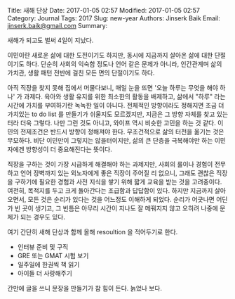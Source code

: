 Title: 새해 단상
Date: 2017-01-05 02:57
Modified: 2017-01-05 02:57
Category: Journal
Tags: 2017
Slug: new-year
Authors: Jinserk Baik
Email:  jinserk.baik@gmail.com
Summary: 

새해가 되고도 벌써 4일이 지났다.

이민이란 새로운 삶에 대한 도전이기도 하지만, 동시에 지금까지 살아온 삶에 대한 단절이기도 하다.
단순히 사회의 익숙함 정도나 언어 같은 문제가 아니라, 인간관계며 삶의 가치관, 생활 패턴 전반에
걸친 모든 면의 단절이기도 하다. 

아직 직장을 찾지 못해 집에서 머물다보니, 매일 눈을 뜨면 '오늘 하루는 무엇을 해야 하나' 가 
과제다. 육아와 생활 유지를 위한 최소한의 활동을 배제하고, 삶에서 "하루" 라는 시간에 가치를
부여하기란 녹녹한 일이 아니다. 전체적인 방향이라도 정해지면 조금 더 가치있는 to do list 를 
만들기가 쉬울지도 모르겠지만, 지금은 그 방향 자체를 찾고 있는 터라 더욱 그렇다. 나만 그런 것도
아니고, 와이프 역시 비슷한 고민을 하는 것 같다. 이민의 전제조건은 반드시 방향이 정해져야 한다.
무조건적으로 삶의 터전을 옮기는 것은 무모하다. 비단 이민만이 그렇지는 않을터이지만, 삶의 큰 
단층을 극복해야만 하는 이민자에겐 방향성이 더 중요해진다는 뜻이다.

직장을 구하는 것이 가장 시급하게 해결해야 하는 과제지만, 사회의 룰이나 경험이 전무하고 언어
장벽까지 있는 외노자에게 좋은 직장이 주어질 리 없으니, 그래도 괜찮은 직장을 구하기에 필요한
경험과 사전 지식을 쌓기 위해 짧게 교육을 받는 것을 고려중이다. 여전히, 목적지를 두고 크게
돌아간다는 조급함과 답답함이 있다. 하지만 지금까지 살아오면서, 모든 것은 순리가 있다는 것을
어느정도 이해하게 되었다. 순리가 어긋나면 어딘가 빈 곳이 생기고, 그 빈틈은 아무리 시간이 지나도
잘 메꿔지지 않고 오히려 나중에 문제가 되는 경우도 있다. 

여기 간단히 새해 단상과 함께 올해 resoultion 을 적어두기로 한다.

- 인터뷰 준비 및 구직
- GRE 또는 GMAT 시험 보기
- 일주일에 한권씩 책 읽기
- 아이들 더 사랑해주기

간만에 글을 쓰니 문장을 만들기가 참 힘이 든다. 늙었나 보다.


